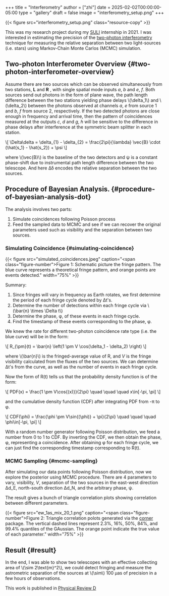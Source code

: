 +++
title = "Interferometry"
author = ["zhi"]
date = 2025-02-02T00:00:00-05:00
type = "gallery"
draft = false
image = "interferometry_setup.png"
+++

{{< figure src="interferometry_setup.png" class="resource-copy" >}}

This was my research project during my [SULI](https://science.osti.gov/wdts/suli) internship in 2021.
I was interested in estimating the precision of the
[two-photon interferometry](https://astro.theoj.org/article/39641-two-photon-amplitude-interferometry-for-precision-astrometry) technique
for measuring the relative separation between two light-sources (i.e. stars)
using Markov-Chain Monte Carlos (MCMC) simulation.


## Two-photon Interferometer Overview {#two-photon-interferometer-overview}

Assume there are two sources which can be observed simultaneously from two stations,
**L**  and **R** , with single spatial mode inputs _a_, _b_  and _e_, _f_.
Both sources send out photons in the form of plane wave, the path length difference
between the two stations yielding phase delays \\(\delta\_1\\) and \\(\delta\_2\\) between the photons observed
at channels _a_, _e_ from source 1 and _b_, _f_ from source 2, respectively.
If the two detected photons are close enough in frequency and arrival time,
then the pattern of coincidences measured at the outputs _c_, _d_ and _g_, _h_
will be sensitive to the difference in phase delays
after interference at the symmetric beam splitter in each station.

\\[ \Delta\delta = \delta\_{1} - \delta\_{2} = \frac{2\pi}{\lambda} \vec{B} \cdot (\hat{s\_1} - \hat{s\_2}) + \psi \\]

where \\(\vec{B}\\) is the baseline of the two detectors and &psi; is a constant phase-shift
due to instrumental path length difference between the two telescope.
And here &Delta;&delta; encodes the relative separation between the two sources.


## Procedure of Bayesian Analysis. {#procedure-of-bayesian-analysis-dot}

The analysis involves two parts:

1.  Simulate coincidences following Poisson process
2.  Feed the sampled data to MCMC and see if we can recover the original parameters used
    such as visibility and the separation between two sources.


### Simulating Coincidence {#simulating-coincidence}

{{< figure src="simulated_coincidences.jpeg" caption="<span class=\"figure-number\">Figure 1: </span>Schematic picture the fringe pattern. The blue curve represents a theoretical fringe pattern, and orange points are events detected." width="75%" >}}

Summary:

1.  Since fringes will vary in frequency as Earth rotates, we first determine the period
    of each fringe cycle denoted by &Delta;t's.
2.  Determine the number of detections within each fringe cycle via \\(\bar{n} \times \Delta t\\)
3.  Determine the phase, &phi;, of these events in each fringe cycle.
4.  Find the timestamp of these events corresponding to the phase, &phi;.

We knew the rate for different two-photon coincidence rate type (i.e. the blue curve)
will be in the form:

\\[ R\_{\pm}(t) = \bar{n} \left(1 \pm V \cos(\delta\_1 - \delta\_2) \right) \\]

where \\(\bar{n}\\) is the fringed-average value of R, and _V_ is the fringe visibility calculated
from the fluxes of the two sources. We can determine &Delta;t's from the curve, as well as the
number of events in each fringe cycle.

Now the form of R(t) tells us that the probability density function is of the form:

\\[ PDF(x) = \frac{1 \pm V\cos{(x)}}{2\pi}  \quad \quad \quad  x\in[-\pi, \pi] \\]

and the cumulative density function (CDF) after integrating PDF from -&pi; to &phi;.

\\[ CDF(\phi) = \frac{\phi \pm V\sin{(\phi)} + \pi}{2\pi}  \quad \quad \quad  \phi\in[-\pi, \pi] \\]

With a random number generator following Poisson distribution, we feed a number from 0 to 1
to CDF. By inverting the CDF, we then obtain the phase, &phi;, representing a coincidence.
After obtaining &phi; for each fringe cycle,
we can just find the corresponding timestamp corresponding to R(t).


### MCMC Sampling {#mcmc-sampling}

After simulating our data points following Poisson distribution,
now we explore the posterior using MCMC procedure. There are 4 parameters to vary,
visibility, _V_, separation of the two sources in the east-west direction &Delta;d_E,
north-south direction &Delta;d_N, and the arbitrary phase, &psi;.

The result gives a bunch of triangle correlation plots showing correlation between different
parameters.

{{< figure src="ew_1as_mix_20_1.png" caption="<span class=\"figure-number\">Figure 2: </span>Triangle correlation polots generated via the [corner](https://github.com/dfm/corner.py) package. The vertical dashed lines represent 2.3%, 16%, 50%, 84%, and 99.4% quantiles of the GAussian. The orange point indicate the true value of each parameter." width="75%" >}}


## Result {#result}

In the end, I was able to show two telescopes with an effective collecting area of \\(\sim 2\text{m}^2\\),
we could detect fringing and measure the astrometric separation of the sources at \\(\sim\\) 100 &micro;as
of precision in a few hours of observations.

This work is published in [Physical Review D](https://journals.aps.org/prd/abstract/10.1103/PhysRevD.107.023015)
